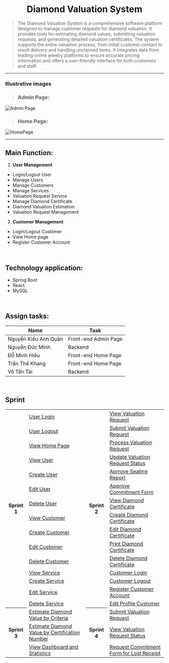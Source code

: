 <h1 align="center">Diamond Valuation System</h1>

> The Diamond Valuation System is a comprehensive software platform designed to manage customer requests for diamond valuation. It provides tools for estimating diamond values, submitting valuation requests, and generating detailed valuation certificates. The system supports the entire valuation process, from initial customer contact to result delivery and handling unclaimed items. It integrates data from leading online jewelry platforms to ensure accurate pricing information and offers a user-friendly interface for both customers and staff.

---

<h3>Illustrative images</h3>

>### Admin Page:
![Admin Page](https://github.com/CharleSs0933/N5_NJS1806_SWP/assets/169264938/4a6773e7-da34-4807-a179-a9a97e1e5d61)

>### Home Page:
![HomePage](https://github.com/CharleSs0933/N5_NJS1806_SWP/assets/169264938/dd4fa280-333e-4b90-9387-85bd6dbc7e35)

---
## Main Function:
1. **User Management**
  - Login/Logout User
  - Manage Users
  - Manage Customers
  - Manage Services
  - Valuation Request Service
  - Manage Diamond Certificate
  - Diamond Valuation Estimation 
  - Valuation Request Management 

2. **Customer Management**
  - Login/Logout Customer
  - View Home page
  - Register Customer Account

<br/>

## Technology application:
- Spring Boot
- React
- MySQL 

<br/>

## Assign tasks:

| Name                 | Task                    |
|----------------------|-------------------------|
| Nguyễn Kiều Anh Quân | Front-end Admin Page    |
| Nguyễn Đức Minh      | Backend                 |
| Đỗ Minh Hiếu         | Front-end Home Page     |
| Trần Thế Khang       | Front-end Home Page     |
| Võ Tấn Tài           | Backend                 |

<br/>
<h2>Sprint</h2>

<table width="100vw">
  <tr>
    <th rowspan="15"> Sprint 1 </th>
      <td><a href="https://quannkase173514.atlassian.net/browse/N5NJS1806-14?atlOrigin=eyJpIjoiZmM5OWM2ZDc1MzViNDZiNmJlZGZiNGM1YzM0MGFhMTAiLCJwIjoiaiJ9">User Login<a/></td>
    <th rowspan="15" >Sprint 2 </th>
      <td>
        <a href="https://quannkase173514.atlassian.net/browse/N5NJS1806-28?atlOrigin=eyJpIjoiZWVlYWIzMGYyY2UwNDRkOGEwZjIwZTU2NmJmYTRhOTYiLCJwIjoiaiJ9">View Valuation Request<a/>
     </td>
  </tr>
  <tr>
    <td><a href="https://quannkase173514.atlassian.net/browse/N5NJS1806-15?atlOrigin=eyJpIjoiMDY0ZDE0ZWI5YjRlNGE2NThhNGYzMGFmOTBlMDFhNGQiLCJwIjoiaiJ9">User Logout<a/></td>
    <td><a href="https://quannkase173514.atlassian.net/browse/N5NJS1806-29?atlOrigin=eyJpIjoiYmU4NjUwMjdmYTA0NGY1ZGIwYjMzYmU2OGQ5Y2M5MTIiLCJwIjoiaiJ9">Submit Valuation Request<a/></td>
  </tr>
  <tr>
    <td><a href="https://quannkase173514.atlassian.net/browse/N5NJS1806-39?atlOrigin=eyJpIjoiNDMyYTIzZmQyZmZmNDZlNTgyYzJjYzMzNzljNGE0ODciLCJwIjoiaiJ9">View Home Page<a/></td>
    <td><a href="https://quannkase173514.atlassian.net/browse/N5NJS1806-30?atlOrigin=eyJpIjoiZjZjM2IzNzNlYzhiNDFlMGEwYWYwNjAyNDliOTMxODciLCJwIjoiaiJ9">Process Valuation Request<a/></td>
  </tr>
  <tr>
    <td><a href="https://quannkase173514.atlassian.net/browse/N5NJS1806-16?atlOrigin=eyJpIjoiNTliYjlkZDBiNDkyNDkzZGE2NGM5OTJiMzA4Yzc1NTciLCJwIjoiaiJ9">View User<a/></td>
    <td><a href="https://quannkase173514.atlassian.net/browse/N5NJS1806-31?atlOrigin=eyJpIjoiNDE2MjlmNjE4ZjIzNGI0YjkyZmJiZWE4MjFhZjdhYTAiLCJwIjoiaiJ9">Update Valuation Request Status<a/></td>
  </tr>
  <tr>
    <td><a href="https://quannkase173514.atlassian.net/browse/N5NJS1806-17?atlOrigin=eyJpIjoiNjY5ZDYxN2M4ZWNhNGRmZmEzNDU2NTFhMTVmMjk1YTAiLCJwIjoiaiJ9">Create User<a/></td>
    <td><a href="https://quannkase173514.atlassian.net/browse/N5NJS1806-32?atlOrigin=eyJpIjoiNWU3MTkzZWZjY2E1NDgwY2IxMjU3ZGYzZjVjNTk1MDgiLCJwIjoiaiJ9">Aprrove Sealing Report<a/></td>
  <tr>
    <td><a href="https://quannkase173514.atlassian.net/browse/N5NJS1806-18?atlOrigin=eyJpIjoiN2VjNjE0MTQwYjU4NDhiMmJlNjMzNTgxNTI5ZmJiNzIiLCJwIjoiaiJ9">Edit User<a/></td>
    <td><a href="https://quannkase173514.atlassian.net/browse/N5NJS1806-33?atlOrigin=eyJpIjoiMDc5M2NkNWU0ZTliNGJjN2JmZWJmMDdhYWE1N2MxODkiLCJwIjoiaiJ9">Approve Commitment Form<a/></td>
  </tr>
  <tr>
    <td><a href="https://quannkase173514.atlassian.net/browse/N5NJS1806-19?atlOrigin=eyJpIjoiMTZjNGFlNzdjMTkzNDE4ZmI4MzE5NTU5OWI4Yjc2NWUiLCJwIjoiaiJ9">Delete User<a/></td>
    <td><a href="https://quannkase173514.atlassian.net/browse/N5NJS1806-34?atlOrigin=eyJpIjoiMDQyZjg2NjQ0MWY3NDBkNjkyY2Y0MzJjNTRjOWUyNjciLCJwIjoiaiJ9">View Diamond Certificate<a/></td>
  </tr>
  <tr>
    <td><a href="https://quannkase173514.atlassian.net/browse/N5NJS1806-20?atlOrigin=eyJpIjoiZWY1MDAzZDBjMThjNDA3NmFmZGNlMDMyMzZiZmJmOGQiLCJwIjoiaiJ9">View Customer<a/>       </td>
    <td><a href="https://quannkase173514.atlassian.net/browse/N5NJS1806-35?atlOrigin=eyJpIjoiZjExOGU4MGJiMGNlNDIxZjg2ZTg5M2I4NjJlZmY1MDAiLCJwIjoiaiJ9">Create Diamond Certificate<a/></td>
  </tr>
  <tr>
    <td><a href="https://quannkase173514.atlassian.net/browse/N5NJS1806-21?atlOrigin=eyJpIjoiZGEwMmQ1ZjEwODU3NDY3NTgzZmYzNGI0ODBjNWQ4MGYiLCJwIjoiaiJ9">Create Customer<a/>       </td>
    <td><a href="https://quannkase173514.atlassian.net/browse/N5NJS1806-36?atlOrigin=eyJpIjoiMzg4ZWExMzQ5NWNkNDk5YWJlOGI3Y2Y0YzU4YmU3MDIiLCJwIjoiaiJ9">Edit Diamond Certificate<a/></td>
  </tr>
  <tr>
    <td><a href="https://quannkase173514.atlassian.net/browse/N5NJS1806-22?atlOrigin=eyJpIjoiNzMyM2IzZmY2M2NkNDEyNWI3MDdiZDY3NjU4YTFiODYiLCJwIjoiaiJ9">Edit Customer<a/></td>
    <td><a href="https://quannkase173514.atlassian.net/browse/N5NJS1806-37?atlOrigin=eyJpIjoiMGIxY2JjMjVmYjM3NGE2NTkwN2Q5Y2E3NTM5NWFiOWIiLCJwIjoiaiJ9">Print Diamond Certificate<a/></td>
  </tr>
  <tr>
    <td><a href="https://quannkase173514.atlassian.net/browse/N5NJS1806-23?atlOrigin=eyJpIjoiYzcxMGI1YWI5YTQzNDIwNDgzOGE2NTg5NzY5ZmZmNWQiLCJwIjoiaiJ9">Delete Customer<a/></td>
    <td><a href="https://quannkase173514.atlassian.net/browse/N5NJS1806-38?atlOrigin=eyJpIjoiNzcyMjI4NDA1N2QzNDg3MTlhY2E0ZTM5OGU4YzkzNzIiLCJwIjoiaiJ9">Delete Diamond Certificate<a/></td>
  </tr>
  <tr>
    <td><a href="https://quannkase173514.atlassian.net/browse/N5NJS1806-24?atlOrigin=eyJpIjoiNzZhMWUzNTZiMWI3NGRhNzlhOTA3OTEyNjk5Y2U0NmYiLCJwIjoiaiJ9">View Service<a/></td>
    <td><a href="https://quannkase173514.atlassian.net/browse/N5NJS1806-40?atlOrigin=eyJpIjoiNDIxYmRhMWY2M2IzNGZhNmI1MzFjMGYyNjU2ZjExYjgiLCJwIjoiaiJ9">Customer Login<a/></td>
  </tr>
  <tr>
    <td><a href="https://quannkase173514.atlassian.net/browse/N5NJS1806-25?atlOrigin=eyJpIjoiMzIwZjY4ZGVlNGQzNDk1Y2E4Y2IxNzA0YWZlYWFkZmQiLCJwIjoiaiJ9">Create Service<a/></td>
    <td><a href="https://quannkase173514.atlassian.net/browse/N5NJS1806-40?atlOrigin=eyJpIjoiNDIxYmRhMWY2M2IzNGZhNmI1MzFjMGYyNjU2ZjExYjgiLCJwIjoiaiJ9">Customer Logout<a/></td>
  </tr>
  <tr>
    <td><a href="https://quannkase173514.atlassian.net/browse/N5NJS1806-26?atlOrigin=eyJpIjoiOTY4YzRhZDRkYThlNDcxNDliZTMyN2RmMWIxOWYyNzAiLCJwIjoiaiJ9">Edit Service<a/></td>
    <td><a href="https://quannkase173514.atlassian.net/browse/N5NJS1806-70?atlOrigin=eyJpIjoiYTc2ZGE4MWRkZTg4NDAwMDk2NWVmYzAxNDZjNzQ1OTUiLCJwIjoiaiJ9">Register Customer Account<a/></td>
  </tr>
  <tr>
    <td><a href="https://quannkase173514.atlassian.net/browse/N5NJS1806-27?atlOrigin=eyJpIjoiMWZlYmE1YjIyMGJmNDI2ZWI3MTFmZDVhMmE4YzdkNDEiLCJwIjoiaiJ9">Delete Service<a/></td>
    <td><a href="https://quannkase173514.atlassian.net/browse/N5NJS1806-83?atlOrigin=eyJpIjoiMDM2ZTAwMWE5NjQ1NGZkMjhmZmQ4YWNiNzZjY2NlODMiLCJwIjoiaiJ9">Edit Profile Customer<a/></td>
  </tr>
    <tr>
      <th rowspan="3">  Sprint 3 </th>
      <td><a href="https://quannkase173514.atlassian.net/browse/N5NJS1806-42?atlOrigin=eyJpIjoiMGE0ZTgyMDU4OTQ2NDkwOWFlODA5YmY2MWFhMzQ0MWIiLCJwIjoiaiJ9">Estimate Diamond Value by Criteria</a></td>
      <th rowspan="3">  Sprint 4 </th>
      <td><a href="https://quannkase173514.atlassian.net/browse/N5NJS1806-44?atlOrigin=eyJpIjoiZjNhZWE2NDYxZDIxNGIxYzhhZTY2NTBmNDhlMzZlOTkiLCJwIjoiaiJ9">Submit Valuation Request</a></td>
    </tr>
      <tr>
         <td><a href="https://quannkase173514.atlassian.net/browse/N5NJS1806-43?atlOrigin=eyJpIjoiODBkMGMzNTBiNDdkNDA2ODhlZGRmNTE2MmVjZDc1ZTciLCJwIjoiaiJ9">Estimate Diamond Value by Certification Number</a></td> 
        <td><a href="https://quannkase173514.atlassian.net/browse/N5NJS1806-45?atlOrigin=eyJpIjoiNTQwZmNlNTA3OTg5NDJhOWJlZWEzMzM3NTM3MDdkYTAiLCJwIjoiaiJ9">View Valuation Request Status<a/></td>
      </tr>
      <tr>
        <td><a href="https://quannkase173514.atlassian.net/browse/N5NJS1806-84?atlOrigin=eyJpIjoiMjQxNjE2ODJmM2I3NDVmYzk2Zjc2OTQ2NDAwZDU1ZjkiLCJwIjoiaiJ9">View Dashboard and Statistics</a></td>
        <td><a href="https://quannkase173514.atlassian.net/browse/N5NJS1806-86?atlOrigin=eyJpIjoiNTZmYmZmYzZjNjUzNDVkYzg3YTk2ZDM0NmQ2ZTJiYTgiLCJwIjoiaiJ9">Request Commitment Form for Lost Receipt<a/></td>
          <tr/>
</table>
